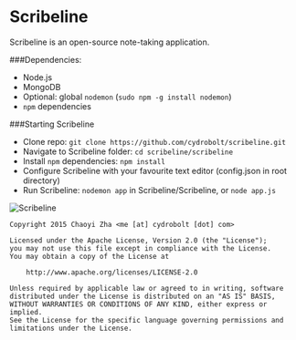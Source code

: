 Scribeline
==========

Scribeline is an open-source note-taking application.

###Dependencies:
 - Node.js
 - MongoDB
 - Optional: global `nodemon` (`sudo npm -g install nodemon`)
 - `npm` dependencies

###Starting Scribeline
 - Clone repo: `git clone https://github.com/cydrobolt/scribeline.git`
 - Navigate to Scribeline folder: `cd scribeline/scribeline`
 - Install `npm` dependencies: `npm install`
 - Configure Scribeline with your favourite text editor (config.json in root directory)
 - Run Scribeline: `nodemon app` in Scribeline/Scribeline, or `node app.js`

![Scribeline](http://i.imgur.com/EJMG4mn.png)

```
Copyright 2015 Chaoyi Zha <me [at] cydrobolt [dot] com>

Licensed under the Apache License, Version 2.0 (the "License");
you may not use this file except in compliance with the License.
You may obtain a copy of the License at

    http://www.apache.org/licenses/LICENSE-2.0

Unless required by applicable law or agreed to in writing, software
distributed under the License is distributed on an "AS IS" BASIS,
WITHOUT WARRANTIES OR CONDITIONS OF ANY KIND, either express or implied.
See the License for the specific language governing permissions and
limitations under the License.
```
